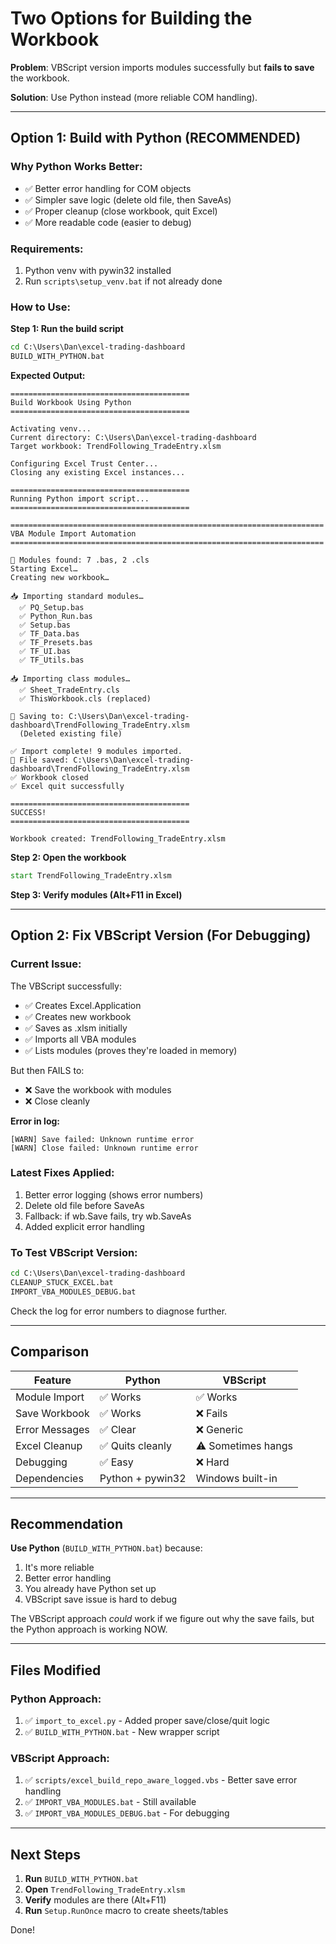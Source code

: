 # Two Options for Building the Workbook

**Problem**: VBScript version imports modules successfully but **fails to save** the workbook.

**Solution**: Use Python instead (more reliable COM handling).

---

## Option 1: Build with Python (RECOMMENDED)

### Why Python Works Better:
- ✅ Better error handling for COM objects
- ✅ Simpler save logic (delete old file, then SaveAs)
- ✅ Proper cleanup (close workbook, quit Excel)
- ✅ More readable code (easier to debug)

### Requirements:
1. Python venv with pywin32 installed
2. Run `scripts\setup_venv.bat` if not already done

### How to Use:

**Step 1: Run the build script**
```cmd
cd C:\Users\Dan\excel-trading-dashboard
BUILD_WITH_PYTHON.bat
```

**Expected Output:**
```
========================================
Build Workbook Using Python
========================================

Activating venv...
Current directory: C:\Users\Dan\excel-trading-dashboard
Target workbook: TrendFollowing_TradeEntry.xlsm

Configuring Excel Trust Center...
Closing any existing Excel instances...

========================================
Running Python import script...
========================================

======================================================================
VBA Module Import Automation
======================================================================

📁 Modules found: 7 .bas, 2 .cls
Starting Excel…
Creating new workbook…

📥 Importing standard modules…
  ✅ PQ_Setup.bas
  ✅ Python_Run.bas
  ✅ Setup.bas
  ✅ TF_Data.bas
  ✅ TF_Presets.bas
  ✅ TF_UI.bas
  ✅ TF_Utils.bas

📥 Importing class modules…
  ✅ Sheet_TradeEntry.cls
  ✅ ThisWorkbook.cls (replaced)

💾 Saving to: C:\Users\Dan\excel-trading-dashboard\TrendFollowing_TradeEntry.xlsm
  (Deleted existing file)

✅ Import complete! 9 modules imported.
📁 File saved: C:\Users\Dan\excel-trading-dashboard\TrendFollowing_TradeEntry.xlsm
✅ Workbook closed
✅ Excel quit successfully

========================================
SUCCESS!
========================================

Workbook created: TrendFollowing_TradeEntry.xlsm
```

**Step 2: Open the workbook**
```cmd
start TrendFollowing_TradeEntry.xlsm
```

**Step 3: Verify modules (Alt+F11 in Excel)**

---

## Option 2: Fix VBScript Version (For Debugging)

### Current Issue:
The VBScript successfully:
- ✅ Creates Excel.Application
- ✅ Creates new workbook
- ✅ Saves as .xlsm initially
- ✅ Imports all VBA modules
- ✅ Lists modules (proves they're loaded in memory)

But then FAILS to:
- ❌ Save the workbook with modules
- ❌ Close cleanly

**Error in log:**
```
[WARN] Save failed: Unknown runtime error
[WARN] Close failed: Unknown runtime error
```

### Latest Fixes Applied:
1. Better error logging (shows error numbers)
2. Delete old file before SaveAs
3. Fallback: if wb.Save fails, try wb.SaveAs
4. Added explicit error handling

### To Test VBScript Version:
```cmd
cd C:\Users\Dan\excel-trading-dashboard
CLEANUP_STUCK_EXCEL.bat
IMPORT_VBA_MODULES_DEBUG.bat
```

Check the log for error numbers to diagnose further.

---

## Comparison

| Feature | Python | VBScript |
|---------|--------|----------|
| Module Import | ✅ Works | ✅ Works |
| Save Workbook | ✅ Works | ❌ Fails |
| Error Messages | ✅ Clear | ❌ Generic |
| Excel Cleanup | ✅ Quits cleanly | ⚠ Sometimes hangs |
| Debugging | ✅ Easy | ❌ Hard |
| Dependencies | Python + pywin32 | Windows built-in |

---

## Recommendation

**Use Python** (`BUILD_WITH_PYTHON.bat`) because:
1. It's more reliable
2. Better error handling
3. You already have Python set up
4. VBScript save issue is hard to debug

The VBScript approach *could* work if we figure out why the save fails, but the Python approach is working NOW.

---

## Files Modified

### Python Approach:
1. ✅ `import_to_excel.py` - Added proper save/close/quit logic
2. ✅ `BUILD_WITH_PYTHON.bat` - New wrapper script

### VBScript Approach:
1. ✅ `scripts/excel_build_repo_aware_logged.vbs` - Better save error handling
2. ✅ `IMPORT_VBA_MODULES.bat` - Still available
3. ✅ `IMPORT_VBA_MODULES_DEBUG.bat` - For debugging

---

## Next Steps

1. **Run** `BUILD_WITH_PYTHON.bat`
2. **Open** `TrendFollowing_TradeEntry.xlsm`
3. **Verify** modules are there (Alt+F11)
4. **Run** `Setup.RunOnce` macro to create sheets/tables

Done!
